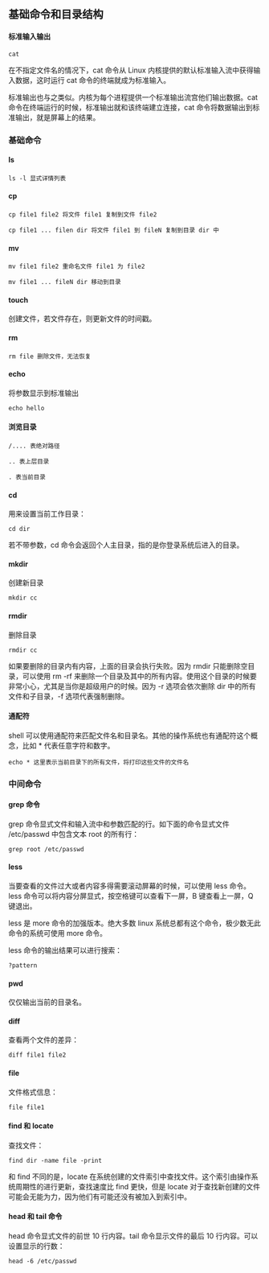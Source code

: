 ## 基础命令和目录结构



#### 标准输入输出

```shell
cat
```

在不指定文件名的情况下，cat 命令从 Linux 内核提供的默认标准输入流中获得输入数据，这时运行 cat 命令的终端就成为标准输入。

标准输出也与之类似。内核为每个进程提供一个标准输出流宫他们输出数据。cat 命令在终端运行的时候，标准输出就和该终端建立连接，cat 命令将数据输出到标准输出，就是屏幕上的结果。



### 基础命令

#### ls

```shell
ls -l 显式详情列表
```

#### cp

```shell
cp file1 file2 将文件 file1 复制到文件 file2
```

```shell
cp file1 ... filen dir 将文件 file1 到 fileN 复制到目录 dir 中
```

#### mv

```shell
mv file1 file2 重命名文件 file1 为 file2
```

```shell
mv file1 ... fileN dir 移动到目录
```

#### touch

创建文件，若文件存在，则更新文件的时间戳。

#### rm 

```shell
rm file 删除文件，无法恢复
```

#### echo

将参数显示到标准输出

```shell
echo hello
```



#### 浏览目录

```shell
/.... 表绝对路径
```

```shell
.. 表上层目录
```

```shell
. 表当前目录
```

#### cd

用来设置当前工作目录：

```shell
cd dir
```

若不带参数，cd 命令会返回个人主目录，指的是你登录系统后进入的目录。

#### mkdir

创建新目录

```shell
mkdir cc
```

#### rmdir

删除目录

```shell
rmdir cc
```

如果要删除的目录内有内容，上面的目录会执行失败。因为 rmdir 只能删除空目录，可以使用 rm -rf 来删除一个目录及其中的所有内容。使用这个目录的时候要非常小心，尤其是当你是超级用户的时候。因为 -r 选项会依次删除 dir 中的所有文件和子目录，-f 选项代表强制删除。

#### 通配符

shell 可以使用通配符来匹配文件名和目录名。其他的操作系统也有通配符这个概念，比如 * 代表任意字符和数字。

```shell
echo * 这里表示当前目录下的所有文件，将打印这些文件的文件名
```

### 中间命令

#### grep 命令

grep 命令显式文件和输入流中和参数匹配的行。如下面的命令显式文件 /etc/passwd 中包含文本 root 的所有行：

```shell
grep root /etc/passwd
```

#### less

当要查看的文件过大或者内容多得需要滚动屏幕的时候，可以使用 less 命令。less 命令可以将内容分屏显式，按空格键可以查看下一屏，B 键查看上一屏，Q 键退出。

less 是 more 命令的加强版本。绝大多数 linux 系统总都有这个命令，极少数无此命令的系统可使用 more 命令。

less 命令的输出结果可以进行搜索：

```shell
?pattern
```

#### pwd

仅仅输出当前的目录名。

#### diff

查看两个文件的差异：

```shell
diff file1 file2
```

#### file

文件格式信息：

```shell
file file1
```

#### find 和 locate

查找文件：

```shell
find dir -name file -print
```

和 find 不同的是，locate 在系统创建的文件索引中查找文件。这个索引由操作系统周期性的进行更新，查找速度比 find 更快，但是 locate 对于查找新创建的文件可能会无能为力，因为他们有可能还没有被加入到索引中。

#### head 和 tail 命令

head 命令显式文件的前世 10 行内容。tail 命令显示文件的最后 10 行内容。可以设置显示的行数：

```shell
head -6 /etc/passwd
```

